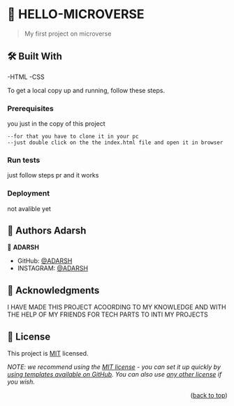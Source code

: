 # 📖 HELLO-MICROVERSE <a name="about-project"></a>

> My first project  on microverse

## 🛠 Built With <a name="built-with">
-HTML
-CSS</a>


To get a local copy up and running, follow these steps.

### Prerequisites
you just in the copy of this project 
```
--for that you have to clone it in your pc 
--just double click on the the index.html file and open it in browser 
```

### Run tests
just follow steps pr and it works

### Deployment
not avalible yet

## 👥 Authors <a name="authors"> Adarsh</a>

👤 **ADARSH**

- GitHub: [@ADARSH](https://github.com/PowerLevel9000)
- INSTAGRAM: [@ADARSH](https://instagram.com/adarsh8090adi?igshid=YmMyMTA2M2Y=)

## 🙏 Acknowledgments <a name="acknowledgements">
I HAVE MADE THIS PROJECT ACOORDING TO MY KNOWLEDGE AND WITH THE HELP OF MY FRIENDS FOR TECH PARTS TO INTI MY PROJECTS </a>

## 📝 License <a name="license"></a>

This project is [MIT](./LICENSE) licensed.

_NOTE: we recommend using the [MIT license](https://choosealicense.com/licenses/mit/) - you can set it up quickly by [using templates available on GitHub](https://docs.github.com/en/communities/setting-up-your-project-for-healthy-contributions/adding-a-license-to-a-repository). You can also use [any other license](https://choosealicense.com/licenses/) if you wish._

<p align="right">(<a href="#readme-top">back to top</a>)</p>
